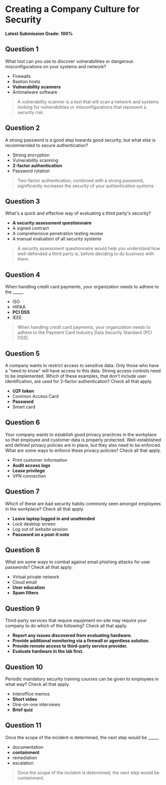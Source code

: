 # Creating a Company Culture for Security
**Latest Submission Grade: 100%**

## Question 1

What tool can you use to discover vulnerabilities or dangerous misconfigurations on your systems and network?

* Firewalls
* Bastion hosts
* **Vulnerability scanners**
* Antimalware software 

> A vulnerability scanner is a tool that will scan a network and systems looking for vulnerabilities or misconfigurations that represent a security risk.

## Question 2

A strong password is a good step towards good security, but what else is recommended to secure authentication?

* Strong encryption
* Vulnerability scanning
* **2-factor authentication**
* Password rotation 

> Two-factor authentication, combined with a strong password, significantly increases the security of your authentication systems.

## Question 3

What's a quick and effective way of evaluating a third party's security?

* **A security assessment questionnaire**
* A signed contract
* A comprehensive penetration testing review
* A manual evaluation of all security systems 

> A security assessment questionnaire would help you understand how well-defended a third party is, before deciding to do business with them.

## Question 4

When handling credit card payments, your organization needs to adhere to the _____.

* ISO
* HIPAA
* **PCI DSS**
* IEEE 

> When handling credit card payments, your organization needs to adhere to the Payment Card Industry Data Security Standard (PCI DSS).

## Question 5

A company wants to restrict access to sensitive data. Only those who have a "need to know" will have access to this data. Strong access controls need to be implemented. Which of these examples, that don't include user identification, are used for 2-factor authentication? Check all that apply.

* **U2F token**
* Common Access Card
* **Password**
* Smart card 

## Question 6

Your company wants to establish good privacy practices in the workplace so that employee and customer data is properly protected. Well-established and defined privacy policies are in place, but they also need to be enforced. What are some ways to enforce these privacy policies? Check all that apply.

* Print customer information
* **Audit access logs**
* **Lease privilege**
* VPN connection 

## Question 7

Which of these are bad security habits commonly seen amongst employees in the workplace? Check all that apply.

* **Leave laptop logged in and unattended**
* Lock desktop screen
* Log out of website session
* **Password on a post-it note**

## Question 8

What are some ways to combat against email phishing attacks for user passwords? Check all that apply.

* Virtual private network
* Cloud email
* **User education**
* **Spam filters**

## Question 9
Third-party services that require equipment on-site may require your company to do which of the following? Check all that apply.

* **Report any issues discovered from evaluating hardware.**
* **Provide additional monitoring via a firewall or agentless solution.**
* **Provide remote access to third-party service provider.**
* **Evaluate hardware in the lab first.**

## Question 10

Periodic mandatory security training courses can be given to employees in what way? Check all that apply.

* Interoffice memos
* **Short video**
* One-on-one interviews
* **Brief quiz**

## Question 11

Once the scope of the incident is determined, the next step would be _____.

* documentation
* **containment**
* remediation
* escalation 

> Once the scope of the incident is determined, the next step would be containment.
